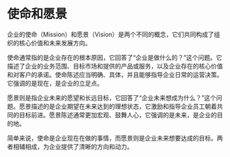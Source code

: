 # 使命和愿景

企业的使命（Mission）和愿景（Vision）是两个不同的概念，它们共同构成了组织的核心价值和未来发展方向。

使命通常指的是企业存在的根本原因，它回答了“企业是做什么的？”这个问题。它描述了企业的业务范围、目标市场和提供的产品或服务，以及企业存在的核心价值和对客户的承诺。使命陈述应当明确、具体，并且能够指导企业日常的运营决策。它强调的是现在，是企业的立足点。

愿景则是指企业未来的愿望和长远目标，它回答了“企业未来想成为什么？”这个问题。愿景描述的是企业期望在未来达到的理想状态，它激励和指导企业员工朝着共同的目标前进。愿景陈述通常更加宏观、鼓舞人心，它强调的是未来，是企业的目的地。

简单来说，使命是企业现在在做的事情，而愿景则是企业未来想要达成的目标。两者相辅相成，为企业提供了清晰的方向和动力。

